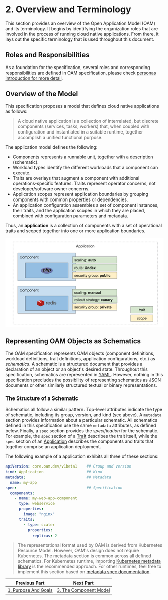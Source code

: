 # 2. Overview and Terminology

This section provides an overview of the Open Application Model (OAM) and its terminology. It begins by identifying the organization roles that are involved in the process of running cloud native applications. From there, it lays out the specific terminology that is used throughout this document.

## Roles and Responsibilities

As a foundation for the specification, several roles and corresponding responsibilities are defined in OAM specification, please check [personas introduction for more detail](./introduction.md). 

## Overview of the Model

This specification proposes a model that defines cloud native applications as follows:

> A cloud native application is a collection of interrelated, but discrete components (services, tasks, workers) that, when coupled with configuration and instantiated in a suitable runtime, together accomplish a unified functional purpose.

The application model defines the following:

- Components represents a runnable unit, together with a description (schematic).
- Workload types identify the different workloads that a component can execute.
- Traits are overlays that augment a component with additional operations-specific features. Traits represent operator concerns, not developer/software owner concerns.
- Application scopes represent application boundaries by grouping components with common properties or dependencies.
- An application configuration assembles a set of component instances, their traits, and the application scopes in which they are placed, combined with configuration parameters and metadata.

Thus, an **application** is a collection of components with a set of operational traits and scoped together into one or more application boundaries.

![alt](./assets/overview.png)

## Representing OAM Objects as Schematics

The OAM specification represents OAM objects (component definitions, workload definitions, trait definitions, application configurations, etc.) as _schematics_. A schematic is a structured document that provides a declaration of an object or an object's desired state. Throughout this specification, schematics are represented in [YAML](https://yaml.org/). However, nothing in this specification precludes the possibility of representing schematics as JSON documents or other similarly structured textual or binary representations.

### The Structure of a Schematic

Schematics all follow a similar pattern. Top-level attributes indicate the type of schematic, including its group, version, and kind (see above). A `metadata` section provides information about a particular schematic. All schematics defined in this specification use the same `metadata` attributes, as defined below. Finally, a `spec` section provides the _specification_ for the schematic. For example, the `spec` section of a [Trait](6.traits.md) describes the trait itself, while the `spec` section of an [Application](7.application_configuration.md) describes the components and traits that together comprise an application deployment.

The following example of a application exhibits all three of these sections:

```yaml
apiVersion: core.oam.dev/v1beta1    ## Group and version
kind: Application                   ## Kind
metadata:                           ## Metadata
  name: my-app
spec:                               ## Specification
  components:
    - name: my-web-app-component
      type: webservice
      properties:
        image: "nginx"
      traits:
        - type: scaler
          properties:
            replicas: 2
```

> The representational format used by OAM is derived from Kubernetes Resource Model. However, OAM's design does not require Kubernetes. The metadata section is common across all defined schematics. For Kubernetes runtime, importing [Kubernetes metadata library](https://github.com/kubernetes/apimachinery/blob/master/pkg/apis/meta/v1/types.go) is the recommended approach. For other runtimes, feel free to implement this section based on [metadata spec documentation](./metadata.md).

| Previous Part        | Next Part          |
| ------------- |-------------|
|[1. Purpose And Goals](1.purpose_and_goals.md)| [3. The Component Model](3.component_model.md)|

